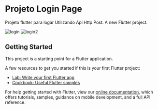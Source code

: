 # Projeto Login Page

Projeto flutter para logar Utilizando Api Http Post.
A new Flutter project.

![login](https://user-images.githubusercontent.com/98062365/152453941-cab37ad7-0c7f-4963-835b-267a6871b251.gif)
![login2](https://user-images.githubusercontent.com/98062365/152453946-c10172b9-362a-47e2-b0d0-114de46189e4.gif)

## Getting Started

This project is a starting point for a Flutter application.

A few resources to get you started if this is your first Flutter project:

- [Lab: Write your first Flutter app](https://flutter.dev/docs/get-started/codelab)
- [Cookbook: Useful Flutter samples](https://flutter.dev/docs/cookbook)

For help getting started with Flutter, view our
[online documentation](https://flutter.dev/docs), which offers tutorials,
samples, guidance on mobile development, and a full API reference.
